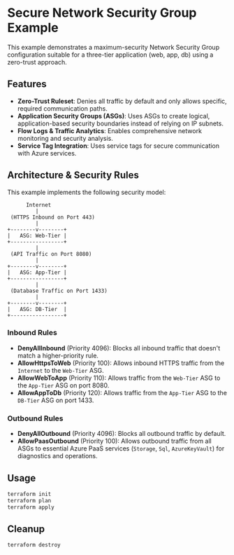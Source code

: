 # Secure Network Security Group Example

This example demonstrates a maximum-security Network Security Group configuration suitable for a three-tier application (web, app, db) using a zero-trust approach.

## Features

- **Zero-Trust Ruleset**: Denies all traffic by default and only allows specific, required communication paths.
- **Application Security Groups (ASGs)**: Uses ASGs to create logical, application-based security boundaries instead of relying on IP subnets.
- **Flow Logs & Traffic Analytics**: Enables comprehensive network monitoring and security analysis.
- **Service Tag Integration**: Uses service tags for secure communication with Azure services.

## Architecture & Security Rules

This example implements the following security model:

```
      Internet
         |
 (HTTPS Inbound on Port 443)
         |
+--------v--------+
|   ASG: Web-Tier |
+-----------------+
         |
 (API Traffic on Port 8080)
         |
+--------v--------+
|   ASG: App-Tier |
+-----------------+
         |
 (Database Traffic on Port 1433)
         |
+--------v--------+
|   ASG: DB-Tier  |
+-----------------+
```

### Inbound Rules
- **DenyAllInbound** (Priority 4096): Blocks all inbound traffic that doesn't match a higher-priority rule.
- **AllowHttpsToWeb** (Priority 100): Allows inbound HTTPS traffic from the `Internet` to the `Web-Tier` ASG.
- **AllowWebToApp** (Priority 110): Allows traffic from the `Web-Tier` ASG to the `App-Tier` ASG on port 8080.
- **AllowAppToDb** (Priority 120): Allows traffic from the `App-Tier` ASG to the `DB-Tier` ASG on port 1433.

### Outbound Rules
- **DenyAllOutbound** (Priority 4096): Blocks all outbound traffic by default.
- **AllowPaasOutbound** (Priority 100): Allows outbound traffic from all ASGs to essential Azure PaaS services (`Storage`, `Sql`, `AzureKeyVault`) for diagnostics and operations.

## Usage

```bash
terraform init
terraform plan
terraform apply
```

## Cleanup

```bash
terraform destroy
```

<!-- BEGIN_TF_DOCS -->
<!-- This section will be populated by terraform-docs if configured -->
<!-- END_TF_DOCS -->